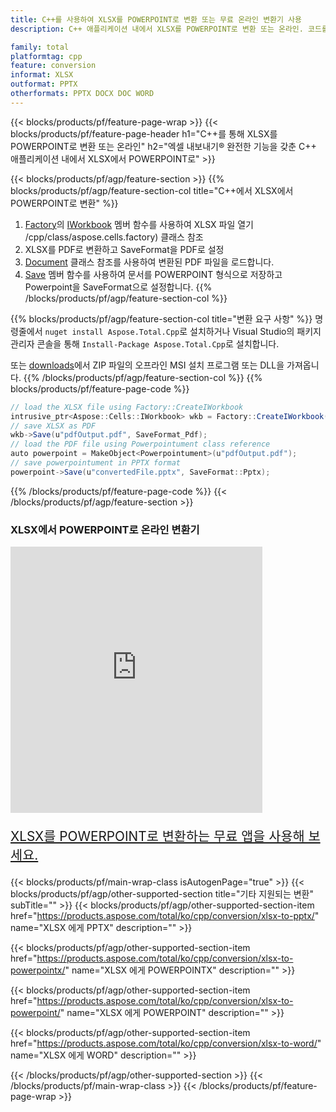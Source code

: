 ```yaml
---
title: C++를 사용하여 XLSX를 POWERPOINT로 변환 또는 무료 온라인 변환기 사용
description: C++ 애플리케이션 내에서 XLSX를 POWERPOINT로 변환 또는 온라인. 코드를 통합하기 전에 무료 CSV to DOC 온라인 변환기를 빠르게 테스트하십시오.

family: total
platformtag: cpp
feature: conversion
informat: XLSX
outformat: PPTX
otherformats: PPTX DOCX DOC WORD
---
```

{{< blocks/products/pf/feature-page-wrap >}}
{{< blocks/products/pf/feature-page-header h1="C++를 통해 XLSX를 POWERPOINT로 변환 또는 온라인" h2="엑셀 내보내기&reg; 완전한 기능을 갖춘 C++ 애플리케이션 내에서 XLSX에서 POWERPOINT로" >}}

{{< blocks/products/pf/agp/feature-section >}}
{{% blocks/products/pf/agp/feature-section-col title="C++에서 XLSX에서 POWERPOINT로 변환" %}}
1. [Factory](https://reference.aspose.com/cells)의 [IWorkbook](https://reference.aspose.com/cells/cpp/class/aspose.cells.i_workbook) 멤버 함수를 사용하여 XLSX 파일 열기 /cpp/class/aspose.cells.factory) 클래스 참조
2. XLSX를 PDF로 변환하고 SaveFormat을 PDF로 설정
3. [Document](https://reference.aspose.com/pdf/cpp/class/aspose.pdf.powerpointument) 클래스 참조를 사용하여 변환된 PDF 파일을 로드합니다.
4. [Save](https://reference.aspose.com/pdf/cpp/class/aspose.pdf.powerpointument#a6383c010776212483f51cc41235924db) 멤버 함수를 사용하여 문서를 POWERPOINT 형식으로 저장하고 Powerpoint을 SaveFormat으로 설정합니다.
{{% /blocks/products/pf/agp/feature-section-col %}}

{{% blocks/products/pf/agp/feature-section-col title="변환 요구 사항" %}}
명령줄에서 ```nuget install Aspose.Total.Cpp```로 설치하거나 Visual Studio의 패키지 관리자 콘솔을 통해 ```Install-Package Aspose.Total.Cpp```로 설치합니다.

또는 [downloads](https://releases.aspose.com/total/cpp)에서 ZIP 파일의 오프라인 MSI 설치 프로그램 또는 DLL을 가져옵니다.
{{% /blocks/products/pf/agp/feature-section-col %}}
{{% blocks/products/pf/feature-page-code %}}
```cs
// load the XLSX file using Factory::CreateIWorkbook
intrusive_ptr<Aspose::Cells::IWorkbook> wkb = Factory::CreateIWorkbook(u"sourceFile.xlsx");
// save XLSX as PDF
wkb->Save(u"pdfOutput.pdf", SaveFormat_Pdf);
// load the PDF file using Powerpointument class reference
auto powerpoint = MakeObject<Powerpointument>(u"pdfOutput.pdf");
// save powerpointument in PPTX format
powerpoint->Save(u"convertedFile.pptx", SaveFormat::Pptx);
```

{{% /blocks/products/pf/feature-page-code %}}
{{< /blocks/products/pf/agp/feature-section >}}
<div class="container-fluid agp-content bg-white aboutfile box-1 vh100 section nopbtm">
<div class=container>
<div class=row>
<div class="demobox tc col-md-12 padding-0">

<h3>XLSX에서 POWERPOINT로 온라인 변환기</h3>

<iframe style="border: none; height: 426px;" scrolling="no" src="https://total-conversion-app-65z5r2lp.qa.k8s.dynabic.com/?to=pptx&from=xlsx" id="child-iframe" width="80%"></iframe>
<p style="font-size:1.3rem;color:#3d8ec4;font-weight:400"><a href="https://products.aspose.app/total/xlsx-to-pptx/">XLSX를 POWERPOINT로 변환하는 무료 앱을 사용해 보세요.</a></p>
</div></div>
</div></div>

{{< blocks/products/pf/main-wrap-class isAutogenPage="true" >}}
{{< blocks/products/pf/agp/other-supported-section title="기타 지원되는 변환" subTitle="" >}}
{{< blocks/products/pf/agp/other-supported-section-item href="https://products.aspose.com/total/ko/cpp/conversion/xlsx-to-pptx/" name="XLSX 에게 PPTX" description="" >}}

{{< blocks/products/pf/agp/other-supported-section-item href="https://products.aspose.com/total/ko/cpp/conversion/xlsx-to-powerpointx/" name="XLSX 에게 POWERPOINTX" description="" >}}

{{< blocks/products/pf/agp/other-supported-section-item href="https://products.aspose.com/total/ko/cpp/conversion/xlsx-to-powerpoint/" name="XLSX 에게 POWERPOINT" description="" >}}

{{< blocks/products/pf/agp/other-supported-section-item href="https://products.aspose.com/total/ko/cpp/conversion/xlsx-to-word/" name="XLSX 에게 WORD" description="" >}}


{{< /blocks/products/pf/agp/other-supported-section >}}
{{< /blocks/products/pf/main-wrap-class >}}
{{< /blocks/products/pf/feature-page-wrap >}}